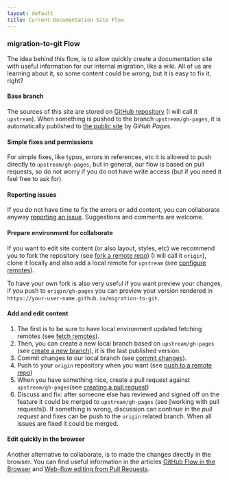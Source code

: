 ```yaml
---
layout: default
title: Current Documentation Site Flow
---
```


### migration-to-git Flow

The idea behind this flow, is to allow quickly create a documentation site with useful information for our internal migration, like a wiki. All of us are learning about it, so some content could be wrong, but it is easy to fix it, right?

#### Base branch

The sources of this site are stored on [GitHub repository](https://github.com/MakingSense/migration-to-git) (I will call it `upstream`). When something is pushed to the branch `upstream/gh-pages`, it is automatically published to [the public site](http://makingsense.github.io/migration-to-git) by _GiHub Pages_.

#### Simple fixes and permissions

For simple fixes, like typos, errors in references, etc it is allowed to push directly to `upstream/gh-pages`, but in general, our flow is based on pull requests, so do not worry if you do not have write access (but if you need it feel free to ask for).

#### Reporting issues

If you do not have time to fix the errors or add content, you can collaborate anyway [reporting an issue](https://github.com/MakingSense/migration-to-git/issues). Suggestions and comments are welcome.

#### Prepare environment for collaborate

If you want to edit site content (or also layout, styles, etc) we recommend you to fork the repository (see [fork a remote repo]) (I will call it `origin`),  clone it locally and also add a local remote for `upstream` (see [configure remotes]).

To have your own fork is also very useful if you want preview your changes, if you push to `origin/gh-pages` you can preview your version rendered in `https://your-user-name.github.io/migration-to-git`.

#### Add and edit content

1. The first is to be sure to have local environment updated fetching remotes (see [fetch remotes]).
2. Then, you can create a new local branch based on `upstream/gh-pages` (see [create a new branch]), it is the last published version.
3. Commit changes to our local branch (see [commit changes]).
4. Push to your `origin` repository when you want (see [push to a remote repo])
5. When you have something nice, create a pull request against `upstream/gh-pages`(see [creating a pull request])
6. Discuss and fix: after someone else has reviewed and signed off on the feature it could be merged to `upstream/gh-pages` (see [working with pull requests]). If something is wrong, discussion can continue in the _pull request_ and fixes can be push to the `origin` related branch. When all issues are fixed it could be merged.

#### Edit quickly in the browser

Another alternative to collaborate, is to made the changes directly in the browser. You can find useful information in the articles [GitHub Flow in the Browser](https://github.com/blog/1557-github-flow-in-the-browser) and [Web-flow editing from Pull Requests](https://github.com/blog/1738-web-flow-editing-from-pull-requests).



[clone a remote repo]: /migration-to-git/3-working-with-git/clone-remote-repo.html
[fork a remote repo]: /migration-to-git/3-working-with-git/fork-a-repo.html
[configure remotes]: /migration-to-git/3-working-with-git/configure-remotes.html
[fetch remotes]: /migration-to-git/3-working-with-git/fetch-remotes.html
[create a new branch]: /migration-to-git/3-working-with-git/create-a-new-branch.html
[commit changes]: /migration-to-git/3-working-with-git/commit-changes.html
[push to a remote repo]: /migration-to-git/3-working-with-git/push-to-a-remote-repo.html
[creating a pull request]: /migration-to-git/3-working-with-git/creating-a-pull-request.html